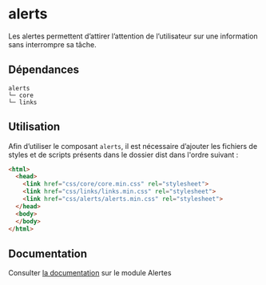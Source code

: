 # alerts

Les alertes permettent d’attirer l’attention de l’utilisateur sur une information sans interrompre sa tâche.

## Dépendances
```shell
alerts
└─ core
└─ links
```

## Utilisation
Afin d’utiliser le composant `alerts`, il est nécessaire d’ajouter les fichiers de styles et de scripts présents dans le dossier dist dans l'ordre suivant :
```html
<html>
  <head>
    <link href="css/core/core.min.css" rel="stylesheet">
    <link href="css/links/links.min.css" rel="stylesheet">
    <link href="css/alerts/alerts.min.css" rel="stylesheet">
  </head>
  <body>
  </body>
</html>
```

## Documentation

Consulter [la documentation](https://gouvfr.atlassian.net/wiki/spaces/DB/pages/736362500) sur le module Alertes